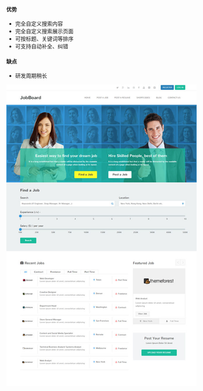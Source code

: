 #### 优势

- 完全自定义搜索内容
- 完全自定义搜索展示页面
- 可按标题、关键词等排序
- 可支持自动补全、纠错

#### 缺点

- 研发周期稍长

![独立搜索](/assets/img/step2_1.jpg)
